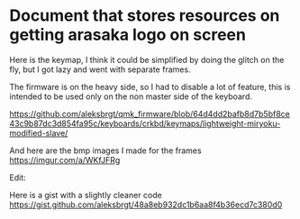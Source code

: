 # Document that stores resources on getting arasaka logo on screen

Here is the keymap, I think it could be simplified by doing the glitch on the fly, but I got lazy and went with separate frames.

The firmware is on the heavy side, so I had to disable a lot of feature, this is intended to be used only on the non master side of the keyboard.

https://github.com/aleksbrgt/qmk_firmware/blob/64d4dd2bafb8d7b5bf8ce43c9b87dc3d854fa95c/keyboards/crkbd/keymaps/lightweight-miryoku-modified-slave/


And here are the bmp images I made for the frames https://imgur.com/a/WKfJFRg

Edit:

Here is a gist with a slightly cleaner code
https://gist.github.com/aleksbrgt/48a8eb932dc1b6aa8f4b36ecd7c380d0

